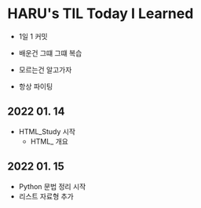 # HARU's TIL Today I Learned



- 1일 1 커밋 

- 배운건 그떄 그떄 복습

- 모르는건 알고가자 

- 항상 파이팅

## 2022 01. 14 

- HTML_Study  시작 
  - HTML_ 개요 

## 2022 01. 15
  - Python 문법 정리 시작
  - 리스트 자료형  추가



  

